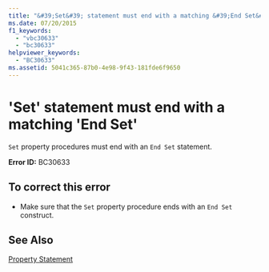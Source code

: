 ```yaml
---
title: "&#39;Set&#39; statement must end with a matching &#39;End Set&#39;"
ms.date: 07/20/2015
f1_keywords: 
  - "vbc30633"
  - "bc30633"
helpviewer_keywords: 
  - "BC30633"
ms.assetid: 5041c365-87b0-4e98-9f43-181fde6f9650
---
```

# &#39;Set&#39; statement must end with a matching &#39;End Set&#39;
`Set` property procedures must end with an `End Set` statement.  
  
 **Error ID:** BC30633  
  
## To correct this error  
  
-   Make sure that the `Set` property procedure ends with an `End Set` construct.  
  
## See Also  
 [Property Statement](../../visual-basic/language-reference/statements/property-statement.md)  

